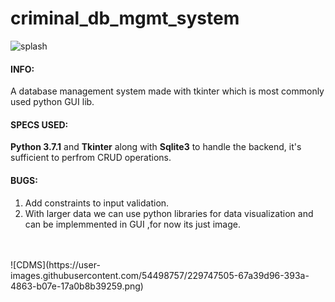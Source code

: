 <h1>criminal_db_mgmt_system</h1>

![splash](https://user-images.githubusercontent.com/54498757/229747305-51f6540f-13bc-4453-96db-f9b19a14b5b2.jpg)

<h4>INFO:</h4>
A database management system made with tkinter which is most commonly used python GUI lib.
<h4>SPECS USED:</h4>
<b>Python 3.7.1</b> and <b>Tkinter</b> along with <b>Sqlite3</b> to handle the backend, it's sufficient to perfrom CRUD operations.
<h4>BUGS:</h4>
<ol type="1">
<li>Add constraints to input validation.</li>
<li>With larger data we can use python libraries for data visualization and can be implemmented in GUI ,for now its just image.</li>
</ol>
<BR>
<BR>
![CDMS](https://user-images.githubusercontent.com/54498757/229747505-67a39d96-393a-4863-b07e-17a0b8b39259.png)
